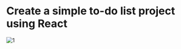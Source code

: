 # Create a simple to-do list project using React

![1](https://user-images.githubusercontent.com/92852665/169711835-66ec43bf-0c88-4673-96a2-390e1fc384a8.gif)

